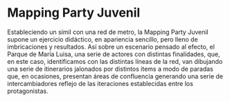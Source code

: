 # Mapping Party Juvenil

Estableciendo un símil con una red de metro, la Mapping Party Juvenil supone un ejercicio didáctico, en apariencia sencillo, pero lleno de imbricaciones y resultados. Así sobre un escenario pensado al efecto, el Parque de María Luisa, una serie de actores con distintas finalidades, que, en este caso, identificamos con las distintas líneas de la red, van dibujando una serie de itinerarios jalonados por distintos ítems a modo de paradas que, en ocasiones, presentan áreas de confluencia generando una serie de intercambiadores reflejo de las iteraciones establecidas entre los protagonistas.
